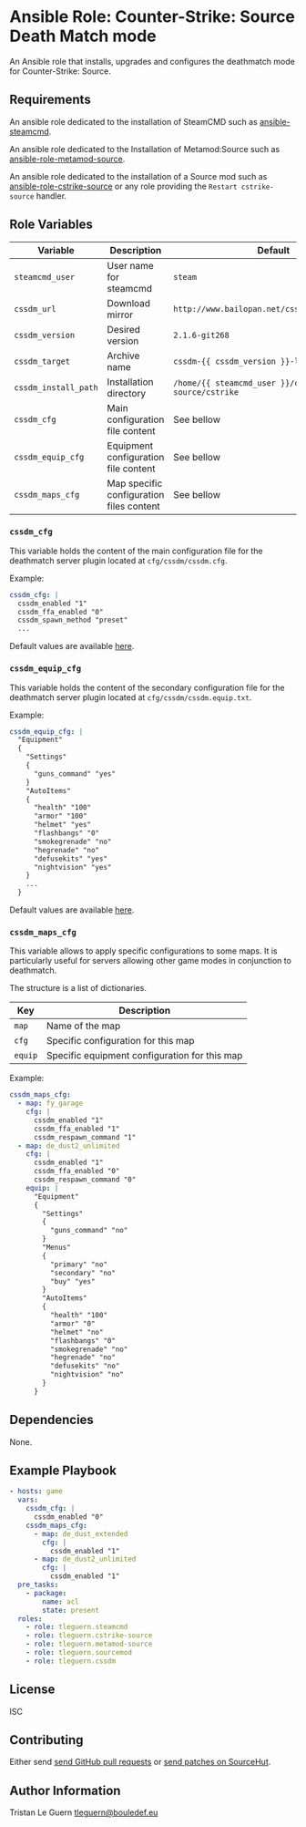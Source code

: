 # Ansible Role: Counter-Strike: Source Death Match mode

An Ansible role that installs, upgrades and configures the deathmatch mode for Counter-Strike: Source.

## Requirements

An ansible role dedicated to the installation of SteamCMD such as [ansible-steamcmd](https://github.com/tleguern/ansible-steamcmd).

An ansible role dedicated to the Installation of Metamod:Source such as [ansible-role-metamod-source](https://github.com/tleguern/ansible-role-metamod-source).

An ansible role dedicated to the installation of a Source mod such as [ansible-role-cstrike-source](https://github.com/tleguern/ansible-role-cstrike-source) or any role providing the `Restart cstrike-source` handler.

## Role Variables

| Variable | Description | Default |
|----------|-------------|---------|
| `steamcmd_user` | User name for steamcmd | `steam` |
| `cssdm_url` | Download mirror | `http://www.bailopan.net/cssdm/snapshots/2.1` |
| `cssdm_version` | Desired version | `2.1.6-git268` |
| `cssdm_target` | Archive name | `cssdm-{{ cssdm_version }}-linux.tar.gz` |
| `cssdm_install_path` | Installation directory | `/home/{{ steamcmd_user }}/cstrike-source/cstrike` |
| `cssdm_cfg` | Main configuration file content | See bellow |
| `cssdm_equip_cfg` | Equipment configuration file content | See bellow |
| `cssdm_maps_cfg` | Map specific configuration files content | See bellow |

### `cssdm_cfg`

This variable holds the content of the main configuration file for the deathmatch server plugin located at `cfg/cssdm/cssdm.cfg`.

Example:

```yaml
cssdm_cfg: |
  cssdm_enabled "1"
  cssdm_ffa_enabled "0"
  cssdm_spawn_method "preset"
  ...
```

Default values are available [here](https://github.com/alliedmodders/cssdm/blob/master/cfg/cssdm.cfg).

### `cssdm_equip_cfg`

This variable holds the content of the secondary configuration file for the deathmatch server plugin located at `cfg/cssdm/cssdm.equip.txt`.

Example:

```yaml
cssdm_equip_cfg: |
  "Equipment"
  {
    "Settings"
    {
      "guns_command" "yes"
    }
    "AutoItems"
    {
      "health" "100"
      "armor" "100"
      "helmet" "yes"
      "flashbangs" "0"
      "smokegrenade" "no"
      "hegrenade" "no"
      "defusekits" "yes"
      "nightvision" "yes"
    }
    ...
  }
```

Default values are available [here](https://github.com/alliedmodders/cssdm/blob/master/cfg/cssdm.equip.txt).

### `cssdm_maps_cfg`

This variable allows to apply specific configurations to some maps.
It is particularly useful for servers allowing other game modes in conjunction to deathmatch.

The structure is a list of dictionaries.

| Key | Description |
| --- | ----- |
| `map` | Name of the map |
| `cfg` | Specific configuration for this map |
| `equip` | Specific equipment configuration for this map |

Example:

```yaml
cssdm_maps_cfg:
  - map: fy_garage
    cfg: |
      cssdm_enabled "1"
      cssdm_ffa_enabled "1"
      cssdm_respawn_command "1"
  - map: de_dust2_unlimited
    cfg: |
      cssdm_enabled "1"
      cssdm_ffa_enabled "0"
      cssdm_respawn_command "0"
    equip: |
      "Equipment"
      {
        "Settings"
        {
          "guns_command" "no"
        }
        "Menus"
        {
          "primary" "no"
          "secondary" "no"
          "buy" "yes"
        }
        "AutoItems"
        {
          "health" "100"
          "armor" "0"
          "helmet" "no"
          "flashbangs" "0"
          "smokegrenade" "no"
          "hegrenade" "no"
          "defusekits" "no"
          "nightvision" "no"
        }
      }
```

## Dependencies

None.

## Example Playbook

```yaml
- hosts: game
  vars:
    cssdm_cfg: |
      cssdm_enabled "0"
    cssdm_maps_cfg:
      - map: de_dust_extended
        cfg: |
          cssdm_enabled "1"
      - map: de_dust2_unlimited
        cfg: |
          cssdm_enabled "1"
  pre_tasks:
    - package:
        name: acl
        state: present
  roles:
    - role: tleguern.steamcmd
    - role: tleguern.cstrike-source
    - role: tleguern.metamod-source
    - role: tleguern.sourcemod
    - role: tleguern.cssdm
```

## License

ISC

## Contributing

Either send [send GitHub pull requests](https://github.com/tleguern/ansible-role-cssdm) or [send patches on SourceHut](https://lists.sr.ht/~tleguern/misc).

## Author Information

Tristan Le Guern <tleguern@bouledef.eu>
